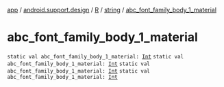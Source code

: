 [app](../../../index.md) / [android.support.design](../../index.md) / [R](../index.md) / [string](index.md) / [abc_font_family_body_1_material](.)

# abc_font_family_body_1_material

`static val abc_font_family_body_1_material: `[`Int`](https://kotlinlang.org/api/latest/jvm/stdlib/kotlin/-int/index.html)
`static val abc_font_family_body_1_material: `[`Int`](https://kotlinlang.org/api/latest/jvm/stdlib/kotlin/-int/index.html)
`static val abc_font_family_body_1_material: `[`Int`](https://kotlinlang.org/api/latest/jvm/stdlib/kotlin/-int/index.html)
`static val abc_font_family_body_1_material: `[`Int`](https://kotlinlang.org/api/latest/jvm/stdlib/kotlin/-int/index.html)